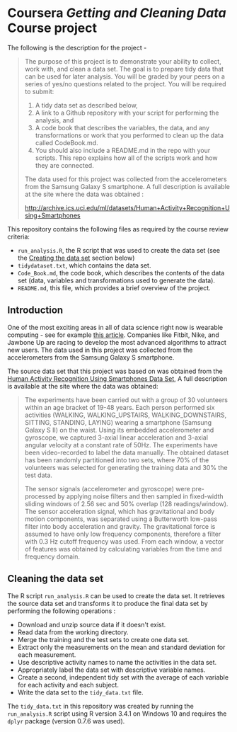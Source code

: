 # Coursera *Getting and Cleaning Data* Course project

The following is the description for the project -

>The purpose of this project is to demonstrate your ability to collect, work with, and clean a data set. The goal is to prepare tidy data that can be used for later analysis. You will be graded by your peers on a series of yes/no questions related to the project. 
You will be required to submit: 
>
>1) A tidy data set as described below, 
>2) A link to a Github repository with your script for performing the analysis, and 
>3) A code book that describes the variables, the data, and any transformations or work that you performed to clean up the data called CodeBook.md. 
>4) You should also include a README.md in the repo with your scripts. This repo explains how all of the scripts work and how they are connected.
>
>The data used for this project was collected from the accelerometers from the Samsung Galaxy S smartphone. A full description is available at the site where the data was obtained :
>
>http://archive.ics.uci.edu/ml/datasets/Human+Activity+Recognition+Using+Smartphones

This repository contains the following files as required by the course review criteria:
- `run_analysis.R`, the R script that was used to create the data set (see the [Creating the data set](#creating-data-set) section below) 
- `tidydataset.txt`, which contains the data set.
- `Code_Book.md`, the code book, which describes the contents of the data set (data, variables and transformations used to generate the data).
- `README.md`, this file, which provides a brief overview of the project.



## Introduction <a name="Introduction"></a>

One of the most exciting areas in all of data science right now is wearable computing - see for example [this article](http://www.insideactivitytracking.com/data-science-activity-tracking-and-the-battle-for-the-worlds-top-sports-brand/). Companies like Fitbit, Nike, and Jawbone Up are racing to develop the most advanced algorithms to attract new users. The data used in this project was collected from the accelerometers from the Samsung Galaxy S smartphone. 

The source data set that this project was based on was obtained from the [Human Activity Recognition Using Smartphones Data Set](http://archive.ics.uci.edu/ml/datasets/Human+Activity+Recognition+Using+Smartphones#), A full description is available at the site where the data was obtained:

> The experiments have been carried out with a group of 30 volunteers within an age bracket of 19-48 years. Each person performed six activities (WALKING, WALKING\_UPSTAIRS, WALKING\_DOWNSTAIRS, SITTING, STANDING, LAYING) wearing a smartphone (Samsung Galaxy S II) on the waist. Using its embedded accelerometer and gyroscope, we captured 3-axial linear acceleration and 3-axial angular velocity at a constant rate of 50Hz. The experiments have been video-recorded to label the data manually. The obtained dataset has been randomly partitioned into two sets, where 70% of the volunteers was selected for generating the training data and 30% the test data.
> 
> The sensor signals (accelerometer and gyroscope) were pre-processed by applying noise filters and then sampled in fixed-width sliding windows of 2.56 sec and 50% overlap (128 readings/window). The sensor acceleration signal, which has gravitational and body motion components, was separated using a Butterworth low-pass filter into body acceleration and gravity. The gravitational force is assumed to have only low frequency components, therefore a filter with 0.3 Hz cutoff frequency was used. From each window, a vector of features was obtained by calculating variables from the time and frequency domain.


## Cleaning the data set <a name="cleaning-data-set"></a>

The R script `run_analysis.R` can be used to create the data set. It retrieves the source data set and transforms it to produce the final data set by performing the following operations :

- Download and unzip source data if it doesn't exist.
- Read data from the working directory.
- Merge the training and the test sets to create one data set.
- Extract only the measurements on the mean and standard deviation for each measurement.
- Use descriptive activity names to name the activities in the data set.
- Appropriately label the data set with descriptive variable names.
- Create a second, independent tidy set with the average of each variable for each activity and each subject.
- Write the data set to the `tidy_data.txt` file.

The `tidy_data.txt` in this repository was created by running the `run_analysis.R` script using R version 3.4.1 on Windows 10 and requires the `dplyr` package (version 0.7.6 was used).
